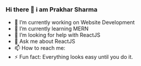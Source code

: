 ### Hi there 👋 i am Prakhar Sharma






- 🔭 I’m currently working on Website Development 
- 🌱 I’m currently learning MERN
- 🤔 I’m looking for help with ReactJS
- 💬 Ask me about ReactJS
- 📫 How to reach me: 
- ⚡ Fun fact: Everything looks easy until you do it.

